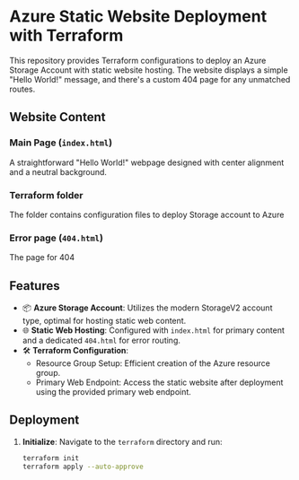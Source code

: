 # Azure Static Website Deployment with Terraform

This repository provides Terraform configurations to deploy an Azure Storage Account with static website hosting. The website displays a simple "Hello World!" message, and there's a custom 404 page for any unmatched routes.


## Website Content

### Main Page (`index.html`)

A straightforward "Hello World!" webpage designed with center alignment and a neutral background.

### Terraform folder

The folder contains configuration files to deploy Storage account to Azure

### Error page (`404.html`)

The page for 404

## Features

- 📦 **Azure Storage Account**: Utilizes the modern StorageV2 account type, optimal for hosting static web content.
- 🌐 **Static Web Hosting**: Configured with `index.html` for primary content and a dedicated `404.html` for error routing.
- 🛠️ **Terraform Configuration**: 
  - Resource Group Setup: Efficient creation of the Azure resource group.
  - Primary Web Endpoint: Access the static website after deployment using the provided primary web endpoint.

## Deployment

1. **Initialize**:
   Navigate to the `terraform` directory and run:
   ```bash
   terraform init
   terraform apply --auto-approve
